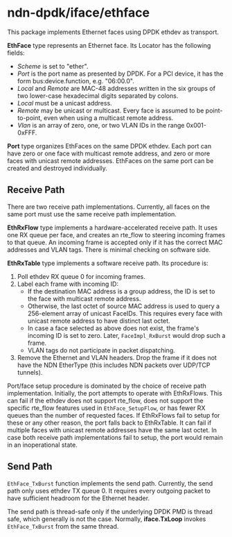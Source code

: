 # ndn-dpdk/iface/ethface

This package implements Ethernet faces using DPDK ethdev as transport.

**EthFace** type represents an Ethernet face.
Its Locator has the following fields:

* *Scheme* is set to "ether".
* *Port* is the port name as presented by DPDK.
  For a PCI device, it has the form bus:device.function, e.g. "06:00.0".
* *Local* and *Remote* are MAC-48 addresses written in the six groups of two lower-case hexadecimal digits separated by colons.
* *Local* must be a unicast address.
* *Remote* may be unicast or multicast.
  Every face is assumed to be point-to-point, even when using a multicast remote address.
* *Vlan* is an array of zero, one, or two VLAN IDs in the range 0x001-0xFFF.

**Port** type organizes EthFaces on the same DPDK ethdev.
Each port can have zero or one face with multicast remote address, and zero or more faces with unicast remote addresses.
EthFaces on the same port can be created and destroyed individually.

## Receive Path

There are two receive path implementations.
Currently, all faces on the same port must use the same receive path implementation.

**EthRxFlow** type implements a hardware-accelerated receive path.
It uses one RX queue per face, and creates an rte\_flow to steering incoming frames to that queue.
An incoming frame is accepted only if it has the correct MAC addresses and VLAN tags.
There is minimal checking on software side.

**EthRxTable** type implements a software receive path.
Its procedure is:

1. Poll ethdev RX queue 0 for incoming frames.
2. Label each frame with incoming ID:
    * If the destination MAC address is a group address, the ID is set to the face with multicast remote address.
    * Otherwise, the last octet of source MAC address is used to query a 256-element array of unicast FaceIDs.
      This requires every face with unicast remote address to have distinct last octet.
    * In case a face selected as above does not exist, the frame's incoming ID is set to zero.
      Later, `FaceImpl_RxBurst` would drop such a frame.
    * VLAN tags do not participate in packet dispatching.
3. Remove the Ethernet and VLAN headers.
   Drop the frame if it does not have the NDN EtherType (this includes NDN packets over UDP/TCP tunnels).

Port/face setup procedure is dominated by the choice of receive path implementation.
Initially, the port attempts to operate with EthRxFlows.
This can fail if the ethdev does not support rte\_flow, does not support the specific rte\_flow features used in `EthFace_SetupFlow`, or has fewer RX queues than the number of requested faces.
If EthRxFlows fail to setup for these or any other reason, the port falls back to EthRxTable.
It can fail if multiple faces with unicast remote addresses have the same last octet.
In case both receive path implementations fail to setup, the port would remain in an inoperational state.

## Send Path

`EthFace_TxBurst` function implements the send path.
Currently, the send path only uses ethdev TX queue 0.
It requires every outgoing packet to have sufficient headroom for the Ethernet header.

The send path is thread-safe only if the underlying DPDK PMD is thread safe, which generally is not the case.
Normally, **iface.TxLoop** invokes `EthFace_TxBurst` from the same thread.
